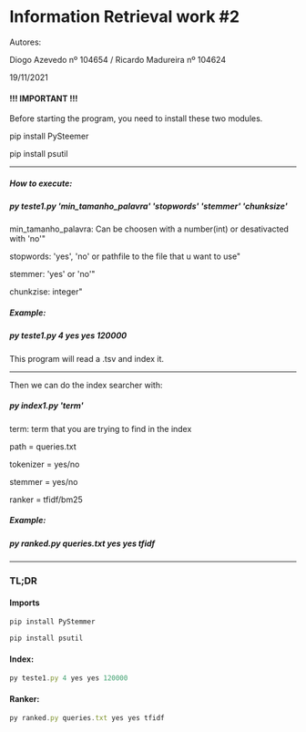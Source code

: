 <h1>Information Retrieval work #2</h1>

Autores:
<p>Diogo Azevedo nº 104654 / Ricardo Madureira nº 104624
<p>19/11/2021

<h4>!!! IMPORTANT !!!</h4>

<p>Before starting the program, you need to install these two modules.

<p>pip install PySteemer
<p>pip install psutil

---------------

<h5>How to execute:</h5>

<h5>py teste1.py 'min_tamanho_palavra' 'stopwords' 'stemmer' 'chunksize'</h5>

<p>min_tamanho_palavra: Can be choosen with a number(int) or desativacted with 'no'"
<p>stopwords: 'yes', 'no' or pathfile to the file that u want to use"
<p>stemmer: 'yes' or 'no'"
<p>chunkzise: integer"

<h5>Example:</h5>
<h5>py teste1.py 4 yes yes 120000</h5>

<p>This program will read a .tsv and index it.

---------------

<p>Then we can do the index searcher with:

<h5>py index1.py 'term'</h5>

<p>term: term that you are trying to find in the index
<p>path = queries.txt
<p>tokenizer = yes/no
<p>stemmer = yes/no
<p>ranker = tfidf/bm25

<h5>Example:</h5>
<h5>py ranked.py queries.txt yes yes tfidf</h5>

---------------

<h3>TL;DR</h3>

<h4>Imports</h4>

```jsx
pip install PyStemmer
```

```jsx
pip install psutil
```

<h4>Index:</h4>

```jsx
py teste1.py 4 yes yes 120000
```
<p>
<h4>Ranker:</h4>

```jsx
py ranked.py queries.txt yes yes tfidf
```

